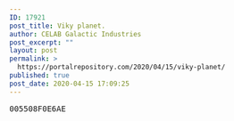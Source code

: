 ```yaml
---
ID: 17921
post_title: Viky planet.
author: CELAB Galactic Industries
post_excerpt: ""
layout: post
permalink: >
  https://portalrepository.com/2020/04/15/viky-planet/
published: true
post_date: 2020-04-15 17:09:25
---
```

<pre>005508F0E6AE</pre>